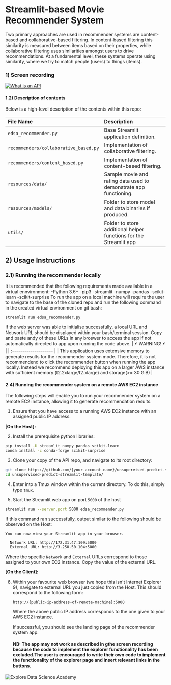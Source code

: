 # Streamlit-based Movie Recommender System
 Two primary approaches are used in recommender systems are content-based and collaborative-based filtering.  In content-based filtering this similarity is measured between items based on their properties, while collaborative filtering uses similarities amongst users to drive recommendations. At a fundamental level, these systems operate using similarity, where we try to match people (users) to things (items). 
    
### 1) Screen recording

[![What is an API](resources/imgs/What_is_a_recommender_system.png)](https://youtu.be/Eeg1DEeWUjA)

#### 1.2) Description of contents

Below is a high-level description of the contents within this repo:

| File Name                             | Description                                                       |
| :---------------------                | :--------------------                                             |
| `edsa_recommender.py`                 | Base Streamlit application definition.                            |
| `recommenders/collaborative_based.py` | Implementation of collaborative filtering.                 |
| `recommenders/content_based.py`       | Implementation of content-based filtering.                 |
| `resources/data/`                     | Sample movie and rating data used to demonstrate app functioning. |
| `resources/models/`                   | Folder to store model and data binaries if produced.              |
| `utils/`                              | Folder to store additional helper functions for the Streamlit app |

## 2) Usage Instructions
### 2.1) Running the recommender locally
It is recommended that the following requirements  made available in a virtual ennvironment:
  -Python 3.6+ 
  -pip3
  -streamlit
  -numpy
  -pandas
  -scikit-learn
  -scikit-surprise
To run the app on a local machine will require the user to navigate to the base of the cloned repo and run the following command in the created virtual environment on git bash:  
 ```bash
 streamlit run edsa_recommender.py
 ```
 If the web server was able to initialise successfully, a local URL and Network URL should be displayed within your bash/terminal session. Copy and paste andy of these URLs in any broswer to access the app if not automatically directed to app upon running the code above.
| :zap: WARNING! :zap:                                                                                                    |
| :--------------------                                                                                                                             |
| This application uses extensive memory to generate results for the recommender system mode. Therefore, it is not recommendend to click the recommender button when running the app locally. Instead we recommend deploying this app on a larger AWS instance with sufficient memory (t2.2xlarge/t2.xlarge) and storage(>= 30 GiB)  |

#### 2.4) Running the recommender system on a remote AWS EC2 instance

The following steps will enable you to run your recommender system on a remote EC2 instance, allowing it to generate recommendation results.

1. Ensure that you have access to a running AWS EC2 instance with an assigned public IP address.

**[On the Host]:**

2. Install the prerequisite python libraries:

```bash
pip install -U streamlit numpy pandas scikit-learn
conda install -c conda-forge scikit-surprise
```

3. Clone your copy of the API repo, and navigate to its root directory:

```bash
git clone https://github.com/{your-account-name}/unsupervised-predict-streamlit-template.git
cd unsupervised-predict-streamlit-template/
```
4. Enter into a Tmux window within the current directory. To do this, simply type `tmux`.  

5. Start the Streamlit web app on port `5000` of the host

```bash
streamlit run --server.port 5000 edsa_recommender.py
```

If this command ran successfully, output similar to the following should be observed on the Host:

```
You can now view your Streamlit app in your browser.

  Network URL: http://172.31.47.109:5000
  External URL: http://3.250.50.104:5000

```

Where the specific `Network` and `External` URLs correspond to those assigned to your own EC2 instance. Copy the value of the external URL.  

**[On the Client]:**

6.  Within your favourite web browser (we hope this isn't Internet Explorer 9), navigate to external URL you just copied from the Host. This should correspond to the following form:

    `http://{public-ip-address-of-remote-machine}:5000`   

    Where the above public IP address corresponds to the one given to your AWS EC2 instance.

    If successful, you should see the landing page of the recommender system app.
    #### NB: The app may not work as described in gthe screen recording because the code to implement the explorer functionality has been excluded.The user is encouraged to write their own code to implement the functionality of the explorer page and insert relevant links in the buttons.


![Explore Data Science Academy](resources/imgs/EDSA_logo.png)
